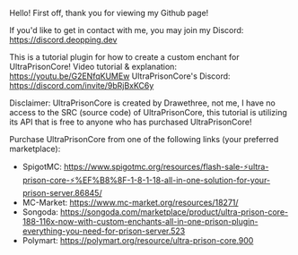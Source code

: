 Hello!
First off, thank you for viewing my Github page!

If you'd like to get in contact with me, you may join my Discord: https://discord.deopping.dev

This is a tutorial plugin for how to create a custom enchant for UltraPrisonCore!
Video tutorial & explanation: https://youtu.be/G2ENfqKUMEw
UltraPrisonCore's Discord: https://discord.com/invite/9bRjBxKC6y

Disclaimer:
UltraPrisonCore is created by Drawethree, not me, I have no access to the SRC (source code) of UltraPrisonCore, this tutorial is utilizing its API that is free to anyone who has purchased UltraPrisonCore!

Purchase UltraPrisonCore from one of the following links (your preferred marketplace):
- SpigotMC: https://www.spigotmc.org/resources/flash-sale-⚡ultra-prison-core-⚡%EF%B8%8F-1-8-1-18-all-in-one-solution-for-your-prison-server.86845/
- MC-Market: https://www.mc-market.org/resources/18271/
- Songoda: https://songoda.com/marketplace/product/ultra-prison-core-188-116x-now-with-custom-enchants-all-in-one-prison-plugin-everything-you-need-for-prison-server.523
- Polymart: https://polymart.org/resource/ultra-prison-core.900
